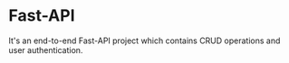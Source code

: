 # Fast-API
It's an end-to-end Fast-API project which contains CRUD operations and user authentication.
